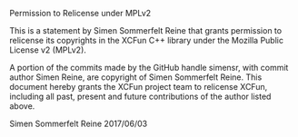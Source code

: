 Permission to Relicense under MPLv2

This is a statement by Simen Sommerfelt Reine that grants permission to relicense its copyrights in the XCFun C++ library under the Mozilla Public License v2 (MPLv2).

A portion of the commits made by the GitHub handle simensr, with commit author Simen Reine, are copyright of Simen Sommerfelt Reine. This document hereby grants the XCFun project team to relicense XCFun, including all past, present and future contributions of the author listed above.

Simen Sommerfelt Reine 2017/06/03
